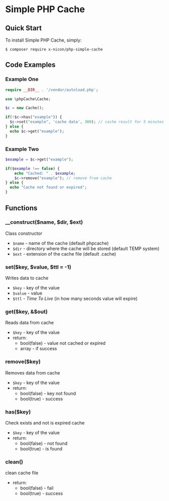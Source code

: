 # Simple PHP Cache
## Quick Start
To install Simple PHP Cache, simply:

    $ composer require x-nicon/php-simple-cache

## Code Examples
### Example One
```php
require __DIR__ . '/vendor/autoload.php';

use \phpCache\Cache;

$c = new Cache();

if(!$c->has("example")) {
  $c->set("example", 'cache data', 300); // cache result for 5 minutes (300 seconds)
} else {
  echo $c->get("example");
}

```

### Example Two
```php
$example = $c->get("example");

if($example !== false) {
	echo "Cached: " . $example;
	$c->remove("example"); // remove from cache
} else {
  echo "Cache not found or expired";
}
```

## Functions
### __construct($name, $dir, $ext)
Class constructor
* `$name` - name of the cache (default phpcache)
* `$dir` - directory where the cache will be stored (default TEMP system)
* `$ext` - extension of the cache file (default .cache)

### set($key, $value, $ttl = -1)
Writes data to cache
* `$key` - key of the value
* `$value` - value
* `$ttl` - *Time To Live* (in how many seconds value will expire)

### get($key, &$out)
Reads data from cache
* `$key` - key of the value
* return:
  * bool(false) - value not cached or expired
  * array - if success
  
### remove($key)
Removes data from cache
* `$key` - key of the value
* return:
  * bool(false) - key not found
  * bool(true) - success
  
### has($key)
Check exists and not is expired cache
* `$key` - key of the value
* return:
  * bool(false) - not found
  * bool(true) - is found

### clean()
clean cache file
* return:
  * bool(false) - fail
  * bool(true) - success